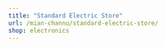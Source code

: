 ```yaml
---
title: "Standard Electric Store"
url: /mian-channu/standard-electric-store/
shop: electronics
---
```

